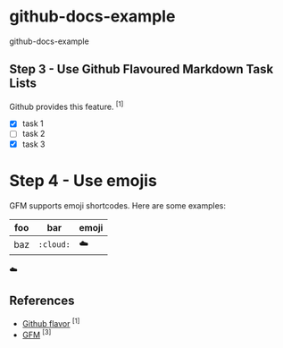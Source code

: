 # github-docs-example
github-docs-example

## Step 3 - Use Github Flavoured Markdown Task Lists

Github provides this feature. <sup>[1]</sup>

- [x] task 1
- [ ] task 2
- [x] task 3

# Step 4 - Use emojis

GFM supports emoji shortcodes.
Here are some examples:


| foo | bar | emoji
| --- | --- | --- |
| baz | `:cloud:` | :cloud: |

:cloud:
## References
- [Github flavor](https://docs.github.com/en/get-started/writing-on-github/getting-started-with-writing-and-formatting-on-github/basic-writing-and-formatting-syntax#referencing-issues-and-pull-requests) <sup>[1]
- [GFM]( ) <sup>[3]
